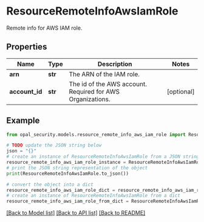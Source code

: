 # ResourceRemoteInfoAwsIamRole

Remote info for AWS IAM role.

## Properties

Name | Type | Description | Notes
------------ | ------------- | ------------- | -------------
**arn** | **str** | The ARN of the IAM role. | 
**account_id** | **str** | The id of the AWS account. Required for AWS Organizations. | [optional] 

## Example

```python
from opal_security.models.resource_remote_info_aws_iam_role import ResourceRemoteInfoAwsIamRole

# TODO update the JSON string below
json = "{}"
# create an instance of ResourceRemoteInfoAwsIamRole from a JSON string
resource_remote_info_aws_iam_role_instance = ResourceRemoteInfoAwsIamRole.from_json(json)
# print the JSON string representation of the object
print(ResourceRemoteInfoAwsIamRole.to_json())

# convert the object into a dict
resource_remote_info_aws_iam_role_dict = resource_remote_info_aws_iam_role_instance.to_dict()
# create an instance of ResourceRemoteInfoAwsIamRole from a dict
resource_remote_info_aws_iam_role_from_dict = ResourceRemoteInfoAwsIamRole.from_dict(resource_remote_info_aws_iam_role_dict)
```
[[Back to Model list]](../README.md#documentation-for-models) [[Back to API list]](../README.md#documentation-for-api-endpoints) [[Back to README]](../README.md)


